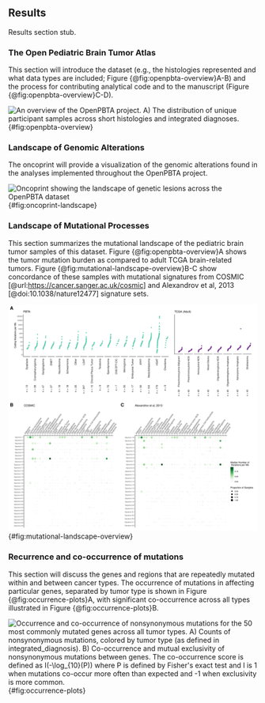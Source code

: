 ## Results

Results section stub.

### The Open Pediatric Brain Tumor Atlas

This section will introduce the dataset (e.g., the histologies represented and what data types are included; Figure {@fig:openpbta-overview}A-B) and the process for contributing analytical code and to the manuscript (Figure {@fig:openpbta-overview}C-D).

![An overview of the OpenPBTA project.
A) The distribution of unique participant samples across short histologies and integrated diagnoses.
](https://github.com/AlexsLemonade/OpenPBTA-analysis/raw/master/figures/pngs/fig1-openpbta-distribution.png){#fig:openpbta-overview}

### Landscape of Genomic Alterations

The oncoprint will provide a visualization of the genomic alterations found in the analyses implemented throughout the OpenPBTA project.

![Oncoprint showing the landscape of genetic lesions across the OpenPBTA dataset](images/figure_sketches/oncoprint-proposed-sketch.png){#fig:oncoprint-landscape}

### Landscape of Mutational Processes

This section summarizes the mutational landscape of the pediatric brain tumor samples of this dataset.
Figure {@fig:openpbta-overview}A shows the tumor mutation burden as compared to adult TCGA brain-related tumors.
Figure {@fig:mutational-landscape-overview}B-C show concordance of these samples with mutational signatures from COSMIC [@url:https://cancer.sanger.ac.uk/cosmic] and Alexandrov et al, 2013 [@doi:10.1038/nature12477] signature sets.

![Mutational Landscape](https://github.com/AlexsLemonade/OpenPBTA-analysis/raw/master/figures/pngs/fig2-mutational-landscapes.png){#fig:mutational-landscape-overview}

### Recurrence and co-occurrence of mutations

This section will discuss the genes and regions that are repeatedly mutated within and between cancer types.
The occurrence of mutations in affecting particular genes, separated by tumor type is shown in Figure {@fig:occurrence-plots}A, with significant co-occurrence across all types illustrated in Figure {@fig:occurrence-plots}B.

![Occurrence and co-occurrence of nonsynonymous mutations for the 50 most commonly mutated genes across all tumor types.
A) Counts of nonsynonymous mutations, colored by tumor type (as defined in `integrated_diagnosis`).
B) Co-occurrence and mutual exclusivity of nonsynonymous mutations between genes.
The co-occurrence score is defined as $I(-\log_{10}(P))$ where $P$ is defined by Fisher's exact test and $I$ is 1 when mutations co-occur more often than expected and -1 when exclusivity is more common.
](https://github.com/AlexsLemonade/OpenPBTA-analysis/raw/master/figures/pngs/mutation_cooccurrence_figure.png){#fig:occurrence-plots}
